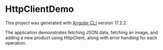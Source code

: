 # HttpClientDemo

This project was generated with [Angular CLI](https://github.com/angular/angular-cli) version 17.2.2.


The application demonstrates fetching JSON data, fetching an image, and adding a new product using HttpClient, along with error handling for each operation.